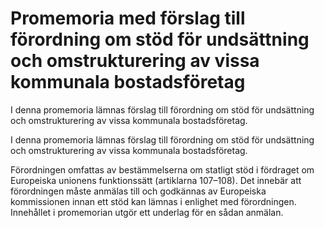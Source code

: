 # Promemoria med förslag till förordning om stöd för undsättning och omstrukturering av vissa kommunala bostadsföretag

I denna promemoria lämnas förslag till förordning om stöd för undsättning
och omstrukturering av vissa kommunala bostadsföretag.

I denna promemoria lämnas förslag till förordning om stöd för undsättning
och omstrukturering av vissa kommunala bostadsföretag.

Förordningen omfattas av bestämmelserna om statligt stöd i fördraget
om Europeiska unionens funktionssätt (artiklarna 107–108). Det innebär
att förordningen måste anmälas till och godkännas av Europeiska kommissionen innan ett stöd kan lämnas i enlighet med förordningen. Innehållet i promemorian utgör ett underlag för en sådan anmälan.
